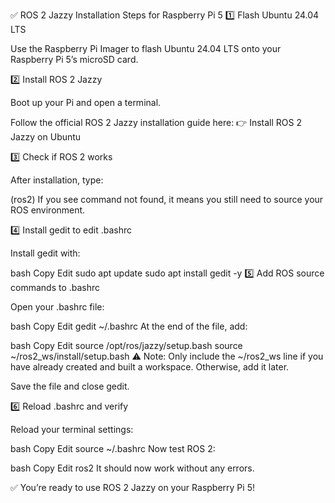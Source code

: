 ✅ ROS 2 Jazzy Installation Steps for Raspberry Pi 5
1️⃣ Flash Ubuntu 24.04 LTS

Use the Raspberry Pi Imager to flash Ubuntu 24.04 LTS onto your Raspberry Pi 5’s microSD card.

2️⃣ Install ROS 2 Jazzy

Boot up your Pi and open a terminal.

Follow the official ROS 2 Jazzy installation guide here:
👉 Install ROS 2 Jazzy on Ubuntu

3️⃣ Check if ROS 2 works

After installation, type:

(ros2)
If you see command not found, it means you still need to source your ROS environment.

4️⃣ Install gedit to edit .bashrc

Install gedit with:

bash
Copy
Edit
sudo apt update
sudo apt install gedit -y
5️⃣ Add ROS source commands to .bashrc

Open your .bashrc file:

bash
Copy
Edit
gedit ~/.bashrc
At the end of the file, add:

bash
Copy
Edit
source /opt/ros/jazzy/setup.bash
source ~/ros2_ws/install/setup.bash
⚠️ Note: Only include the ~/ros2_ws line if you have already created and built a workspace. Otherwise, add it later.

Save the file and close gedit.

6️⃣ Reload .bashrc and verify

Reload your terminal settings:

bash
Copy
Edit
source ~/.bashrc
Now test ROS 2:

bash
Copy
Edit
ros2
It should now work without any errors.

✅ You’re ready to use ROS 2 Jazzy on your Raspberry Pi 5!

